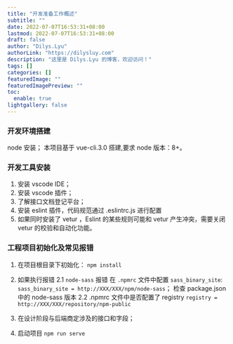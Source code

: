 ```yaml
---
title: "开发准备工作概述"
subtitle: ""
date: 2022-07-07T16:53:31+08:00
lastmod: 2022-07-07T16:53:31+08:00
draft: false
author: "Dilys.Lyu"
authorLink: "https://dilysluy.com"
description: "这里是 Dilys.Lyu 的博客，欢迎访问！"
tags: []
categories: []
featuredImage: ""
featuredImagePreview: ""
toc:
  enable: true
lightgallery: false
---
```


### 开发环境搭建

node 安装；
本项目基于 vue-cli.3.0 搭建,要求 node 版本：8+。

### 开发工具安装

1. 安装 vscode IDE；
2. 安装 vscode 插件；
3. 了解接口文档登记平台；
4. 安装 eslint 插件，代码规范通过 .eslintrc.js 进行配置
5. 如果同时安装了 vetur ，Eslint 的某些规则可能和 vetur 产生冲突，需要关闭 vetur 的校验和自动化功能。

### 工程项目初始化及常见报错

1. 在项目根目录下初始化：
` npm install `
2. 如果执行报错 
2.1 `node-sass` 报错
在 `.npmrc` 文件中配置 `sass_binary_site`: `sass_binary_site = http://XXX/XXX/npm/node-sass`；
检查 package.json 中的 node-sass 版本
2.2 .npmrc 文件中是否配置了 registry
`registry = http://XXX/XXX/repository/npm-public`

3. 在设计阶段与后端商定涉及的接口和字段；
4. 启动项目
`npm run serve`
